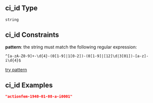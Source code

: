 ## ci\_id Type

`string`

## ci\_id Constraints

**pattern**: the string must match the following regular expression:&#x20;

```regexp
^[a-zA-Z0-9]+-\d{4}-(0[1-9]|1[0-2])-(0[1-9]|[12]\d|3[01])-[a-z]-i\d{4}$
```

[try pattern](https://regexr.com/?expression=%5E%5Ba-zA-Z0-9%5D%2B-%5Cd%7B4%7D-\(0%5B1-9%5D%7C1%5B0-2%5D\)-\(0%5B1-9%5D%7C%5B12%5D%5Cd%7C3%5B01%5D\)-%5Ba-z%5D-i%5Cd%7B4%7D%24 "try regular expression with regexr.com")

## ci\_id Examples

```json
"actionfem-1940-01-08-a-i0001"
```
